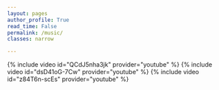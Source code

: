 ```yaml
---
layout: pages
author_profile: True
read_time: False
permalink: /music/
classes: narrow

---
```

{% include video id="QCdJ5nha3jk" provider="youtube" %}
{% include video id="dsD41oG-7Cw" provider="youtube" %}
{% include video id="z84T6n-scEs" provider="youtube" %}
